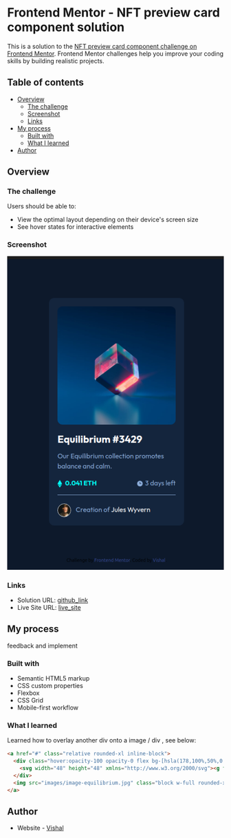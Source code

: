# Frontend Mentor - NFT preview card component solution

This is a solution to the [NFT preview card component challenge on Frontend Mentor](https://www.frontendmentor.io/challenges/nft-preview-card-component-SbdUL_w0U). Frontend Mentor challenges help you improve your coding skills by building realistic projects. 

## Table of contents

- [Overview](#overview)
  - [The challenge](#the-challenge)
  - [Screenshot](#screenshot)
  - [Links](#links)
- [My process](#my-process)
  - [Built with](#built-with)
  - [What I learned](#what-i-learned)
- [Author](#author)


## Overview

### The challenge

Users should be able to:

- View the optimal layout depending on their device's screen size
- See hover states for interactive elements

### Screenshot

![screenshot](./screenshot.png)

### Links

- Solution URL: [github_link](https://your-solution-url.com)
- Live Site URL: [live_site](https://your-live-site-url.com)

## My process
feedback and implement

### Built with

- Semantic HTML5 markup
- CSS custom properties
- Flexbox
- CSS Grid
- Mobile-first workflow


### What I learned


Learned how to overlay another div onto a image / div , see below:

```html
<a href="#" class="relative rounded-xl inline-block">
  <div class="hover:opacity-100 opacity-0 flex bg-[hsla(178,100%,50%,0.5)] rounded-xl absolute top-0 left-0 right-0 bottom-0 items-center justify-center">
    <svg width="48" height="48" xmlns="http://www.w3.org/2000/svg"><g fill="none" fill-rule="evenodd"><path d="M0 0h48v48H0z"/><path d="M24 9C14 9 5.46 15.22 2 24c3.46 8.78 12 15 22 15 10.01 0 18.54-6.22 22-15-3.46-8.78-11.99-15-22-15Zm0 25c-5.52 0-10-4.48-10-10s4.48-10 10-10 10 4.48 10 10-4.48 10-10 10Zm0-16c-3.31 0-6 2.69-6 6s2.69 6 6 6 6-2.69 6-6-2.69-6-6-6Z" fill="#FFF" fill-rule="nonzero"/></g></svg>
  </div>
  <img src="images/image-equilibrium.jpg" class="block w-full rounded-xl" alt="">
</a>
```

## Author

- Website - [Vishal]()


